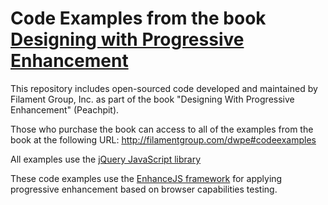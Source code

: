 Code Examples from the book [Designing with Progressive Enhancement](http://filamentgroup.com/dwpe)
================================

This repository includes open-sourced code developed and maintained by Filament Group, Inc. as part of the book "Designing With Progressive Enhancement" (Peachpit).

Those who purchase the book can access to all of the examples from the book at the following URL: http://filamentgroup.com/dwpe#codeexamples

All examples use the [jQuery JavaScript library](http://jquery.com)

These code examples use the [EnhanceJS framework](http://enhancejs.googlecode.com) for applying progressive enhancement based on browser capabilities testing.